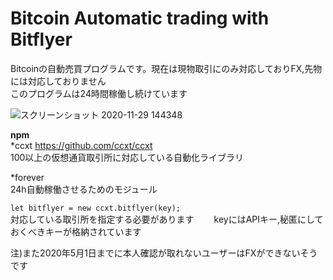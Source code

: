 # Bitcoin Automatic trading with Bitflyer
Bitcoinの自動売買プログラムです。現在は現物取引にのみ対応しておりFX,先物には対応しておりません  
このプログラムは24時間稼働し続けています　　

![スクリーンショット 2020-11-29 144348](https://user-images.githubusercontent.com/70265286/100534539-5da99000-3253-11eb-9cd6-b62c14f8c919.png)
  
**npm**  
*ccxt <https://github.com/ccxt/ccxt>  
100以上の仮想通貨取引所に対応している自動化ライブラリ  
  
*forever  
24h自動稼働させるためのモジュール  


`let bitflyer = new ccxt.bitflyer(key);`  
対応している取引所を指定する必要があります　　
keyにはAPIキー,秘匿にしておくべきキーが格納されています　　


注)また2020年5月1日までに本人確認が取れないユーザーはFXができないそうです　　

　　
